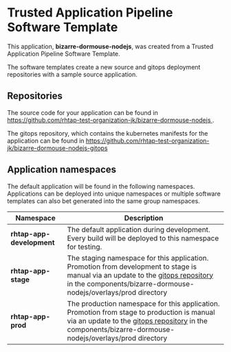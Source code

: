 # Trusted Application Pipeline Software Template

This application, **bizarre-dormouse-nodejs**, was created from a Trusted Application Pipeline Software Template.

The software templates create a new source and gitops deployment repositories with a sample source application. 

## Repositories

The source code for your application can be found in [https://github.com/rhtap-test-organization-jk/bizarre-dormouse-nodejs ](https://github.com/rhtap-test-organization-jk/bizarre-dormouse-nodejs ).
 
The gitops repository, which contains the kubernetes manifests for the application can be found in 
[https://github.com/rhtap-test-organization-jk/bizarre-dormouse-nodejs-gitops ](https://github.com/rhtap-test-organization-jk/bizarre-dormouse-nodejs-gitops ) 

## Application namespaces 

The default application will be found in the following namespaces. Applications can be deployed into unique namespaces or multiple software templates can also bet generated into the same group namespaces.  

|  Namespace   |  Description   |  
| -------- | -------- |   
| **rhtap-app-development** | The default application during development. Every build will be deployed to this namespace for testing. | 
| **rhtap-app-stage** | The staging namespace for this application. Promotion from development to stage is manual via an update to the [gitops repository](https://github.com/rhtap-test-organization-jk/bizarre-dormouse-nodejs-gitops ) in the components/bizarre-dormouse-nodejs/overlays/prod directory |  
| **rhtap-app-prod** | The production namespace for this application. Promotion from stage to production is manual via an update to the [gitops repository](https://github.com/rhtap-test-organization-jk/bizarre-dormouse-nodejs-gitops ) in the components/bizarre-dormouse-nodejs/overlays/prod directory | 